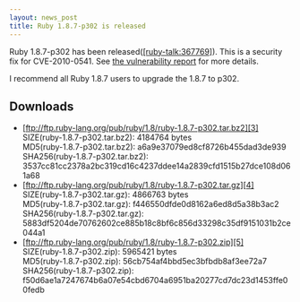 ```yaml
---
layout: news_post
title: Ruby 1.8.7-p302 is released
---
```


Ruby 1.8.7-p302 has been released([\[ruby-talk:367769\]][1]). This is a
security fix for CVE-2010-0541. See [the vulnerability report][2] for
more details.

I recommend all Ruby 1.8.7 users to upgrade the 1.8.7 to p302.

## Downloads

* [ftp://ftp.ruby-lang.org/pub/ruby/1.8/ruby-1.8.7-p302.tar.bz2][3]<br />
  SIZE(ruby-1.8.7-p302.tar.bz2): 4184764 bytes<br />
  MD5(ruby-1.8.7-p302.tar.bz2): a6a9e37079ed8cf8726b455dad3de939<br />
  SHA256(ruby-1.8.7-p302.tar.bz2): 3537cc81cc2378a2bc319cd16c4237ddee14a2839cfd1515b27dce108d061a68
* [ftp://ftp.ruby-lang.org/pub/ruby/1.8/ruby-1.8.7-p302.tar.gz][4]<br />
  SIZE(ruby-1.8.7-p302.tar.gz): 4866763 bytes<br />
  MD5(ruby-1.8.7-p302.tar.gz): f446550dfde0d8162a6ed8d5a38b3ac2<br />
  SHA256(ruby-1.8.7-p302.tar.gz): 5883df5204de70762602ce885b18c8bf6c856d33298c35df9151031b2ce044a1
* [ftp://ftp.ruby-lang.org/pub/ruby/1.8/ruby-1.8.7-p302.zip][5]<br />
  SIZE(ruby-1.8.7-p302.zip): 5965421 bytes<br />
  MD5(ruby-1.8.7-p302.zip): 56cb754af4bbd5ec3bfbdb8af3ee72a7<br />
  SHA256(ruby-1.8.7-p302.zip): f50d6ae1a7247674b6a07e54cbd6704a6951ba20277cd7dc23d1453ffe00fedb

[1]: http://blade.nagaokaut.ac.jp/cgi-bin/scat.rb/ruby/ruby-talk/367769 
[2]: http://www.ruby-lang.org/en/news/2010/08/16/xss-in-webrick-cve-2010-0541/ 
[3]: ftp://ftp.ruby-lang.org/pub/ruby/1.8/ruby-1.8.7-p302.tar.bz2 
[4]: ftp://ftp.ruby-lang.org/pub/ruby/1.8/ruby-1.8.7-p302.tar.gz 
[5]: ftp://ftp.ruby-lang.org/pub/ruby/1.8/ruby-1.8.7-p302.zip 
